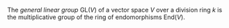 The *general linear group* $\mathrm{GL}(V)$ of a vector space $V$ over a division ring $k$ is the multiplicative group of the ring of endomorphisms $\mathrm{End}(V)$.
